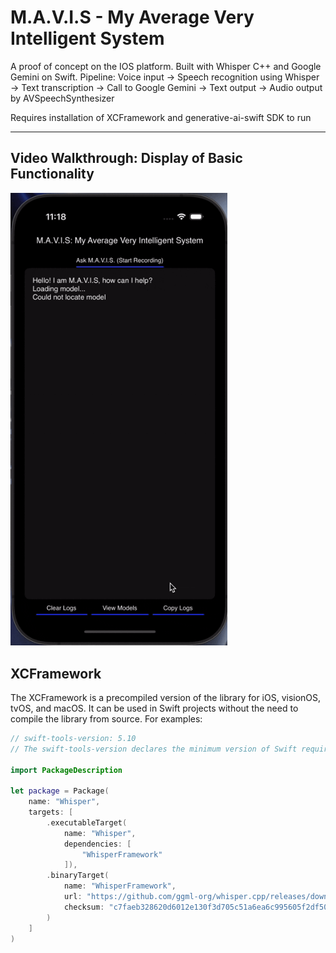 # M.A.V.I.S - My Average Very Intelligent System
A proof of concept on the IOS platform. Built with Whisper C++ and Google Gemini on Swift. Pipeline: Voice input -> Speech recognition using Whisper -> Text transcription -> Call to Google Gemini -> Text output -> Audio output by AVSpeechSynthesizer

Requires installation of XCFramework and generative-ai-swift SDK to run

---

## Video Walkthrough: Display of Basic Functionality

<img src="mavis-ios.gif" width="347" />

## XCFramework
The XCFramework is a precompiled version of the library for iOS, visionOS, tvOS,
and macOS. It can be used in Swift projects without the need to compile the
library from source. For examples:
```swift
// swift-tools-version: 5.10
// The swift-tools-version declares the minimum version of Swift required to build this package.

import PackageDescription

let package = Package(
    name: "Whisper",
    targets: [
        .executableTarget(
            name: "Whisper",
            dependencies: [
                "WhisperFramework"
            ]),
        .binaryTarget(
            name: "WhisperFramework",
            url: "https://github.com/ggml-org/whisper.cpp/releases/download/v1.7.5/whisper-v1.7.5-xcframework.zip",
            checksum: "c7faeb328620d6012e130f3d705c51a6ea6c995605f2df50f6e1ad68c59c6c4a"
        )
    ]
)
                                                             
